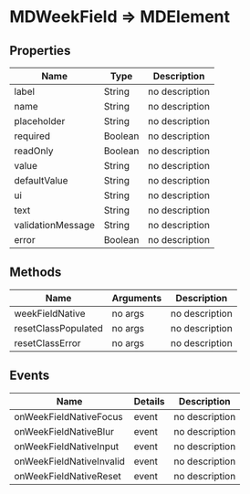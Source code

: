 # MDWeekField => MDElement

## Properties
Name | Type | Description
--- | --- | ---
label | String | no description
name | String | no description
placeholder | String | no description
required | Boolean | no description
readOnly | Boolean | no description
value | String | no description
defaultValue | String | no description
ui | String | no description
text | String | no description
validationMessage | String | no description
error | Boolean | no description

## Methods
Name | Arguments | Description
--- | --- | ---
weekFieldNative | no args | no description
resetClassPopulated | no args | no description
resetClassError | no args | no description

## Events
Name | Details | Description
--- | --- | ---
onWeekFieldNativeFocus | event | no description
onWeekFieldNativeBlur | event | no description
onWeekFieldNativeInput | event | no description
onWeekFieldNativeInvalid | event | no description
onWeekFieldNativeReset | event | no description

